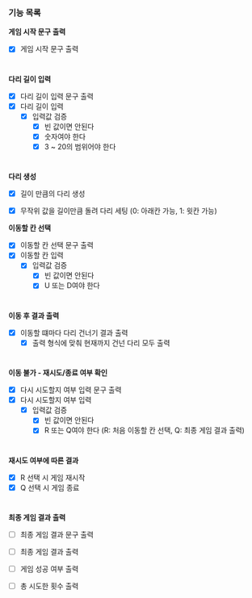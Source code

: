 ### 기능 목록 
**게임 시작 문구 출력**
- [x] 게임 시작 문구 출력
#
  
**다리 길이 입력**
- [x] 다리 길이 입력 문구 출력
- [x] 다리 길이 입력
  - [x] 입력값 검증
    - [x] 빈 값이면 안된다
    - [x] 숫자여야 한다
    - [x] 3 ~ 20의 범위어야 한다
 #
 
**다리 생성**
- [x] 길이 만큼의 다리 생성
- [x] 무작위 값을 길이만큼 돌려 다리 세팅 (0: 아래칸 가능, 1: 윗칸 가능)


**이동할 칸 선택**
- [x] 이동할 칸 선택 문구 출력
- [x] 이동할 칸 입력
   - [x] 입력값 검증
     - [x] 빈 값이면 안된다
     - [x] U 또는 D여야 한다
# 
**이동 후 결과 출력**
- [x] 이동할 떄마다 다리 건너기 결과 출력
  - [x] 출력 형식에 맞춰 현재까지 건넌 다리 모두 출력
#

**이동 불가 - 재시도/종료 여부 확인**
- [x] 다시 시도할지 여부 입력 문구 출력
- [x] 다시 시도할지 여부 입력
  - [x] 입력값 검증
    - [x] 빈 값이면 안된다
    - [x] R 또는 Q여야 한다 (R: 처음 이동할 칸 선택, Q: 최종 게임 결과 출력)
#
**재시도 여부에 따른 결과**
  - [x] R 선택 시 게임 재시작
  - [x] Q 선택 시 게임 종료
#
**최종 게임 결과 출력**
- [ ] 최종 게임 결과 문구 출력
- [ ] 최종 게임 결과 출력
- [ ] 게임 성공 여부 출력
- [ ] 총 시도한 횟수 출력

